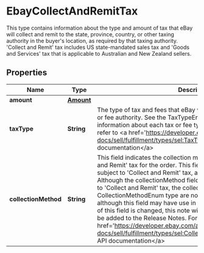 

# EbayCollectAndRemitTax

This type contains information about the type and amount of tax that eBay will collect and remit to the state, province, country, or other taxing authority in the buyer's location, as required by that taxing authority. 'Collect and Remit' tax includes US state-mandated sales tax and 'Goods and Services' tax that is applicable to Australian and New Zealand sellers.

## Properties

Name | Type | Description | Notes
------------ | ------------- | ------------- | -------------
**amount** | [**Amount**](Amount.md) |  |  [optional]
**taxType** | **String** | The type of tax and fees that eBay will collect and remit to the taxing or fee authority. See the TaxTypeEnum type definition for more information about each tax or fee type. For implementation help, refer to &lt;a href&#x3D;&#39;https://developer.ebay.com/api-docs/sell/fulfillment/types/sel:TaxTypeEnum&#39;&gt;eBay API documentation&lt;/a&gt; |  [optional]
**collectionMethod** | **String** | This field indicates the collection method used to collect the &#39;Collect and Remit&#39; tax for the order. This field is always returned for orders subject to &#39;Collect and Remit&#39; tax, and its value is always NET. Note: Although the collectionMethod field is returned for all orders subject to &#39;Collect and Remit&#39; tax, the collectionMethod field and the CollectionMethodEnum type are not currently of any practical use, although this field may have use in the future. If and when the logic of this field is changed, this note will be updated and a note will also be added to the Release Notes. For implementation help, refer to &lt;a href&#x3D;&#39;https://developer.ebay.com/api-docs/sell/fulfillment/types/sel:CollectionMethodEnum&#39;&gt;eBay API documentation&lt;/a&gt; |  [optional]



